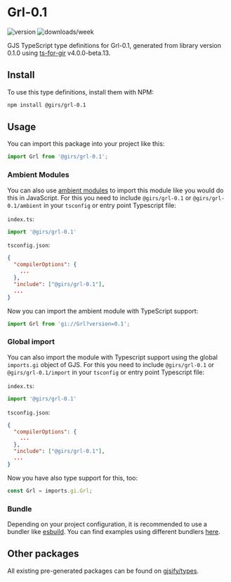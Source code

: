 
# Grl-0.1

![version](https://img.shields.io/npm/v/@girs/grl-0.1)
![downloads/week](https://img.shields.io/npm/dw/@girs/grl-0.1)


GJS TypeScript type definitions for Grl-0.1, generated from library version 0.1.0 using [ts-for-gir](https://github.com/gjsify/ts-for-gir) v4.0.0-beta.13.


## Install

To use this type definitions, install them with NPM:
```bash
npm install @girs/grl-0.1
```

## Usage

You can import this package into your project like this:
```ts
import Grl from '@girs/grl-0.1';
```

### Ambient Modules

You can also use [ambient modules](https://github.com/gjsify/ts-for-gir/tree/main/packages/cli#ambient-modules) to import this module like you would do this in JavaScript.
For this you need to include `@girs/grl-0.1` or `@girs/grl-0.1/ambient` in your `tsconfig` or entry point Typescript file:

`index.ts`:
```ts
import '@girs/grl-0.1'
```

`tsconfig.json`:
```json
{
  "compilerOptions": {
    ...
  },
  "include": ["@girs/grl-0.1"],
  ...
}
```

Now you can import the ambient module with TypeScript support: 

```ts
import Grl from 'gi://Grl?version=0.1';
```

### Global import

You can also import the module with Typescript support using the global `imports.gi` object of GJS.
For this you need to include `@girs/grl-0.1` or `@girs/grl-0.1/import` in your `tsconfig` or entry point Typescript file:

`index.ts`:
```ts
import '@girs/grl-0.1'
```

`tsconfig.json`:
```json
{
  "compilerOptions": {
    ...
  },
  "include": ["@girs/grl-0.1"],
  ...
}
```

Now you have also type support for this, too:

```ts
const Grl = imports.gi.Grl;
```

### Bundle

Depending on your project configuration, it is recommended to use a bundler like [esbuild](https://esbuild.github.io/). You can find examples using different bundlers [here](https://github.com/gjsify/ts-for-gir/tree/main/examples).

## Other packages

All existing pre-generated packages can be found on [gjsify/types](https://github.com/gjsify/types).

